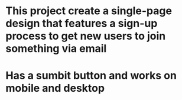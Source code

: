 # This project create a single-page design that features a sign-up process to get new users to join something via email
# Has a sumbit button and works on mobile and desktop
